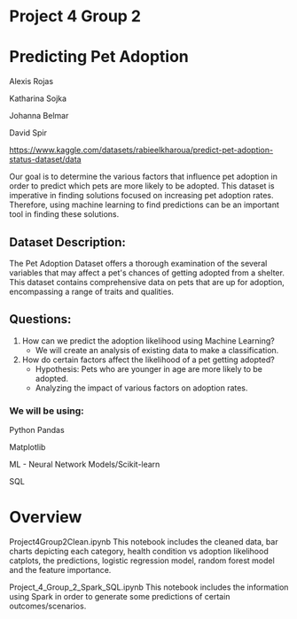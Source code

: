 # Project 4 Group 2

# Predicting Pet Adoption
Alexis Rojas

Katharina Sojka

Johanna Belmar

David Spir

https://www.kaggle.com/datasets/rabieelkharoua/predict-pet-adoption-status-dataset/data

Our goal is to determine the various factors that influence pet adoption in order to predict which 
pets are more likely to be adopted. This dataset is imperative in finding solutions focused on 
increasing pet adoption rates. Therefore, using machine learning to find predictions can be an 
important tool in finding these solutions.

## Dataset Description:
The Pet Adoption Dataset offers a thorough examination of the several variables that may affect a pet's chances of getting adopted from a shelter. This dataset contains comprehensive data on pets that are up for adoption, encompassing a range of traits and qualities.

## Questions:
1. How can we predict the adoption likelihood using Machine Learning?
    - We will create an analysis of existing data to make a classification.
2. How do certain factors affect the likelihood of a pet getting adopted?
    - Hypothesis: Pets who are younger in age are more likely to be adopted.
    - Analyzing the impact of various factors on adoption rates.

### We will be using:

Python Pandas

Matplotlib

ML - Neural Network Models/Scikit-learn

SQL

# Overview 
Project4Group2Clean.ipynb 
This notebook includes the cleaned data, bar charts depicting each category, health condition vs adoption likelihood catplots, the predictions, logistic regression model, random forest model and the feature importance.

Project_4_Group_2_Spark_SQL.ipynb
This notebook includes the information using Spark in order to generate some predictions of certain outcomes/scenarios.
